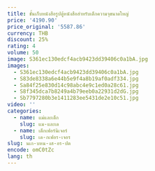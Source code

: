 ```yaml
---
title: ชั้นเก็บหนังสือรูปตู้หนังสือสำหรับเด็กความจุขนาดใหญ่
price: '4190.90'
price_original: '5587.86'
currency: THB
discount: 25%
rating: 4
volume: 50
image: S361ec130edcf4acb9423dd39406c0a1bA.jpg
images:
  - S361ec130edcf4acb9423dd39406c0a1bA.jpg
  - S83de8338a6e44b5e9f4a8b19af0adf334.jpg
  - Sa84f25e830d14c98abc4e9c1ed0a28c61.jpg
  - S8f345dca7b8249a4b79eeb0a22931d2dG.jpg
  - Sb7797280b3e1411283ee5431de2e10c51.jpg
video: ''
categories:
  - name: แม่และเด็ก
    slug: แม-และเด
  - name: เด็กเฟอร์นิเจอร์
    slug: เด-กเฟอร-เจอร
slug: นเก-บหน-งส-อร-ปต
encode: omC0tZc
lang: th
---
```

  